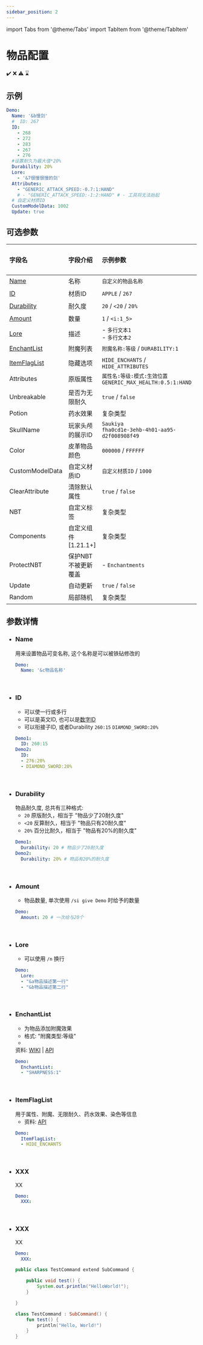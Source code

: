 ```yaml
---
sidebar_position: 2
---
```


import Tabs from '@theme/Tabs'
import TabItem from '@theme/TabItem'

# 物品配置

:heavy_check_mark: :x: :warning: :hourglass:

## 示例

```yaml <title="plugins/SX-Item/Item/Demo.yml"/>
Demo:
  Name: '&b慢剑'
  #  ID: 267
  ID:
    - 268
    - 272
    - 283
    - 267
    - 276
  #设置耐久为最大值*20%
  Durability: 20%
  Lore:
    - '&7很慢很慢的剑'
  Attributes:
    - "GENERIC_ATTACK_SPEED:-0.7:1:HAND"
    # - "GENERIC_ATTACK_SPEED:-1:2:HAND" # - 工具将无法抬起
  # 自定义材质ID
  CustomModelData: 1002
  Update: true
```

## 可选参数

| 字段名                           | 字段介绍            | 示例参数                                                 | [表达式](../Expression) |
|:------------------------------|:----------------|:-----------------------------------------------------|:--------------------:|
| [Name](#name)                 | 名称              | `自定义的物品名称`                                           |  :heavy_check_mark:  |
| [ID](id)                      | 材质ID            | `APPLE` / `267`                                      |  :heavy_check_mark:  |
| [Durability](#durability)     | 耐久度             | `20` / `<20` / `20%`                                 |  :heavy_check_mark:  |
| [Amount](#amount)             | 数量              | `1` / `<i:1_5>`                                      |  :heavy_check_mark:  |
| [Lore](#lore)                 | 描述              | - `多行文本1`<br/> - `多行文本2`                             |  :heavy_check_mark:  |
| [EnchantList](#enchantlist)   | 附魔列表            | `附魔名称:等级` / `DURABILITY:1`                           |  :heavy_check_mark:  |
| [ItemFlagList](#itemflaglist) | 隐藏选项            | `HIDE_ENCHANTS` / `HIDE_ATTRIBUTES`                  |         :x:          |
| Attributes                    | 原版属性            | `属性名:等级:模式:生效位置`<br/>`GENERIC_MAX_HEALTH:0.5:1:HAND` |  :heavy_check_mark:  |
| Unbreakable                   | 是否为无限耐久         | `true` / `false`                                     |  :heavy_check_mark:  |
| Potion                        | 药水效果            | 复杂类型                                                 |  :heavy_check_mark:  |
| SkullName                     | 玩家头颅的展示ID       | `Saukiya`<br/>`fha0cd1e-3ehb-4h01-aa95-d2f008908f49` |  :heavy_check_mark:  |
| Color                         | 皮革物品颜色          | `000000` / `FFFFFF`                                  |  :heavy_check_mark:  |
| CustomModelData               | 自定义材质ID         | `自定义材质ID` / `1000`                                   |         :x:          |
| ClearAttribute                | 清除默认属性          | `true` / `false`                                     |         :x:          |
| NBT                           | 自定义标签           | 复杂类型                                                 |  :heavy_check_mark:  |
| Components                    | 自定义组件 [1.21.1+] | 复杂类型                                                 |         :x:          |
| ProtectNBT                    | 保护NBT不被更新覆盖     | - `Enchantments`                                     |         :x:          |
| Update                        | 自动更新            | `true` / `false`                                     |         :x:          |
| Random                        | 局部随机            | 复杂类型                                                 |  :heavy_check_mark:  |

## 参数详情

- ### Name
  用来设置物品可变名称, 这个名称是可以被铁砧修改的
  ```yaml
  Demo:
    Name: '&c物品名称'
  ```

<br/>

- ### ID
  - 可以使一行或多行
  - 可以是英文ID, 也可以是[数字ID](../../Other/ItemNumberID.md)
  - 可以衔接子ID, 或者Durability `260:15` `DIAMOND_SWORD:20%`
  ```yaml
  Demo1:
    ID: 260:15
  Demo2:
    ID: 
    - 276:20%
    - DIAMOND_SWORD:20%
  ```

<br/>

- ### Durability
  物品耐久度, 总共有三种格式:
  - `20` 原版耐久，相当于 "物品少了20耐久度"
  - `<20` 反算耐久，相当于 "物品只有20耐久度"
  - `20%` 百分比耐久，相当于 "物品有20%的耐久度"
  ```yaml
  Demo1:
    Durability: 20 # 物品少了20耐久度
  Demo2:
    Durability: 20% # 物品有20%的耐久度
  ```

<br/>

- ### Amount
  - 物品数量, 单次使用 `/si give Demo` 时给予的数量
  ```yaml
  Demo:
    Amount: 20 # 一次给与20个
  ```

<br/>

- ### Lore
  - 可以使用 `/n` 换行
  ```yaml
  Demo:
    Lore:
    - "&a物品描述第一行"
    - "&b物品描述第二行"
  ```

<br/>

- ### EnchantList
  - 为物品添加附魔效果
  - 格式: "附魔类型:等级"
  -
  资料: [WIKI](https://zh.minecraft.wiki/w/%E9%AD%94%E5%92%92#%E6%89%80%E6%9C%89%E9%AD%94%E5%92%92) | [API](https://bukkit.windit.net/javadoc/org/bukkit/enchantments/Enchantment.html)
  ```yaml
  Demo:
    EnchantList:
    - "SHARPNESS:1"
  ```

<br/>

- ### ItemFlagList
  用于属性、附魔、无限耐久、药水效果、染色等信息
  - 资料: [API](https://bukkit.windit.net/javadoc/org/bukkit/inventory/ItemFlag.html)
  ```yaml
  Demo:
    ItemFlagList:
    - HIDE_ENCHANTS
  ```

<br/>

- ### XXX
  XX
  ```yaml
  Demo:
    XXX:
  ```

<br/>

- ### XXX
  XX
  ```yaml
  Demo:
    XXX:
  ```

  <Tabs>
    <TabItem value="apple" label="Java" default>

  ```java
  public class TestCommand extend SubCommand {
  
      public void test() {
          System.out.println("HelloWorld!");
      }
  
  }
  
  ```
    </TabItem>
    <TabItem value="orange" label="Kotlin">

  ```kotlin
  class TestCommand : SubCommand() {
      fun test() {
          println("Hello, World!")
      }
  }
  ```
    </TabItem>
  </Tabs>